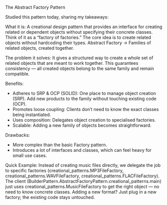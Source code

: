The Abstract Factory Pattern

Studied this pattern today, sharing my takeaways:

What it is:
A creational design pattern that provides an interface for creating related or dependent objects without specifying their concrete classes. Think of it as a “factory of factories.” The core idea is to create related objects without hardcoding their types.
Abstract Factory → Families of related objects, created together.

The problem it solves:
It gives a structured way to create a whole set of related objects that are meant to work together. This guarantees consistency — all created objects belong to the same family and remain compatible.

Benefits:
- Adheres to SRP & OCP (SOLID): One place to manage object creation (SRP). Add new products to the family without touching existing code (OCP).
- Promotes loose coupling: Clients don’t need to know the exact classes being instantiated.
- Uses composition: Delegates object creation to specialised factories.
- Scalable: Adding a new family of objects becomes straightforward.

Drawbacks:
- More complex than the basic Factory pattern.
- Introduces a lot of interfaces and classes, which can feel heavy for small use cases.

Quick Example:
Instead of creating music files directly, we delegate the job to specific factories (creational_patterns.MP3FileFactory, creational_patterns.WAVFileFactory, creational_patterns.FLACFileFactory).
The client (BuilderPattern.AbstractFactoryPattern.creational_patterns.main) just uses creational_patterns.MusicFileFactory to get the right object — no need to know concrete classes.
Adding a new format? Just plug in a new factory; the existing code stays untouched.